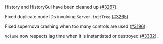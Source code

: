 History and HistoryGui have been cleaned up ([#3267](https://github.com/supercollider/supercollider/pull/3267)).

Fixed duplicate node IDs involving `Server.initTree` ([#3265](https://github.com/supercollider/supercollider/pull/3265)).

Fixed supernova crashing when too many controls are used ([#3196](https://github.com/supercollider/supercollider/issues/3196)).

`Volume` now respects lag time when it is instantiated or destroyed ([#3332](https://github.com/supercollider/supercollider/pull/3332)).

